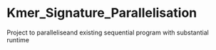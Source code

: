 # Kmer_Signature_Parallelisation
Project to paralleliseand existing sequential program with substantial runtime 
